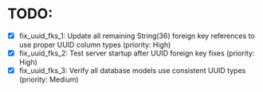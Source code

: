 # TODO:

- [x] fix_uuid_fks_1: Update all remaining String(36) foreign key references to use proper UUID column types (priority: High)
- [x] fix_uuid_fks_2: Test server startup after UUID foreign key fixes (priority: High)
- [x] fix_uuid_fks_3: Verify all database models use consistent UUID types (priority: Medium)
